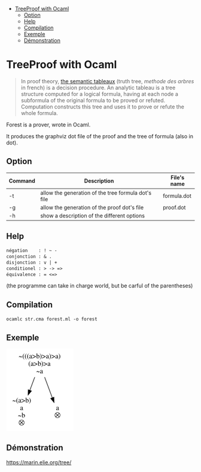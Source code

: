 - [TreeProof with Ocaml](#org27ef58e)
  - [Option](#orgd548ac4)
  - [Help](#orga167a33)
  - [Compilation](#org6ebfcad)
  - [Exemple](#org7fe5412)
  - [Démonstration](#org376e2a0)


<a id="org27ef58e"></a>

# TreeProof with Ocaml

> In proof theory, [the semantic tableaux](https://en.wikipedia.org/wiki/Method_of_analytic_tableaux) (truth tree, *methode des arbres* in french) is a decision procedure. An analytic tableau is a tree structure computed for a logical formula, having at each node a subformula of the original formula to be proved or refuted. Computation constructs this tree and uses it to prove or refute the whole formula.

Forest is a prover, wrote in Ocaml.

It produces the graphviz dot file of the proof and the tree of formula (also in dot).


<a id="orgd548ac4"></a>

## Option

| Command | Description                                         | File's name |
|------- |--------------------------------------------------- |----------- |
| -t      | allow the generation of the tree formula dot's file | formula.dot |
| -g      | allow the generation of the proof dot's file        | proof.dot   |
| -h      | show a description of the different options         |             |


<a id="orga167a33"></a>

## Help

```
négation    : ! ~ -
conjonction : & .
disjonction : v | +
conditionel : > -> =>
équivalence : = <=> 
```

(the programme can take in charge world, but be carful of the parentheses)


<a id="org6ebfcad"></a>

## Compilation

```
ocamlc str.cma forest.ml -o forest
```


<a id="org7fe5412"></a>

## Exemple

![img](./gtree.png)


<a id="org376e2a0"></a>

## Démonstration

<https://marin.elie.org/tree/>